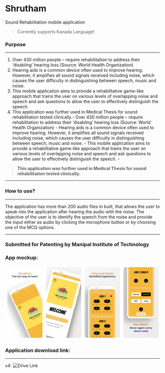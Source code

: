 # Shrutham
Sound Rehabilitation mobile application
> Currently supports Kanada Language!
### Purpose
---
1. Over 430 million people – require rehabilitation to address their ‘disabling’ hearing loss (Source: World Health Organization)
2. Hearing aids is a common device often used to improve hearing. However, it amplifies all sound signals received including noise, which causes the user difficulty in distinguishing between speech, music and noise.
3. This mobile application aims to provide a rehabilitative game-like approach that trains the user on various levels of overlapping noise and speech and ask questions to allow the user to effectively distinguish the speech. 
4. This application was further used in Medical Thesis for sound rehabilitation tested clinically.- Over 430 million people – require rehabilitation to address their ‘disabling’ hearing loss (Source: World Health Organization) - Hearing aids is a common device often used to improve hearing. However, it amplifies all sound signals received including noise, which causes the user difficulty in distinguishing between speech, music and noise. - This mobile application aims to provide a rehabilitative game-like approach that trains the user on various levels of overlapping noise and speech and ask questions to allow the user to effectively distinguish the speech. - 

> **This application was further used in Medical Thesis for sound rehabilitation tested clinically.**

---
### How to use?
---
The application has more than 200 audio files in built, that allows the user to speak into the application after hearing the audio with the noise. 
The objective of the user is to identify the speech from the noise and provide the input either as audio by clicking the _microphone_ button or by choosing one of the MCQ options. 


---
### Submitted for Patenting by Manipal Institute of Technology

### App mockup:
![Mobile App mockup](https://github.com/roshan1999/Shrutham/blob/master/mockup/combined.png)

### Application download link:
---
v4: ![Drive Link](https://drive.google.com/drive/folders/1J6AU7cun-IdA_jmUsdTs_fLJGAMWcGVi)
